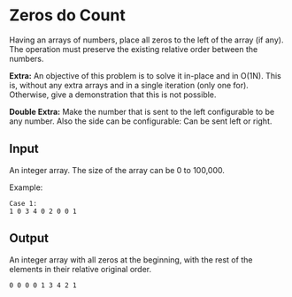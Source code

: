 # Zeros do Count

Having an arrays of numbers, place all zeros to the left of the array (if any).
The operation must preserve the existing relative order between the numbers.

__Extra:__
An objective of this problem is to solve it in-place and in O(1N).
This is, without any extra arrays and in a single iteration (only one for).
Otherwise, give a demonstration that this is not possible.

__Double Extra:__
Make the number that is sent to the left configurable to be any number.
Also the side can be configurable: Can be sent left or right.

## Input 
An integer array. The size of the array can be 0 to 100,000.

Example:

```
Case 1:
1 0 3 4 0 2 0 0 1
```

## Output

An integer array with all zeros at the beginning, with the rest of the elements
in their relative original order.

```
0 0 0 0 1 3 4 2 1
```
